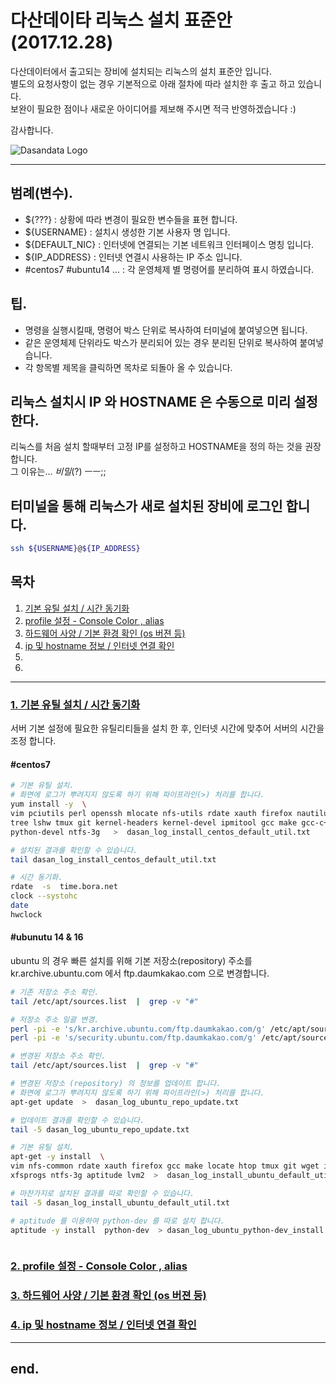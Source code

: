 # 다산데이타 리눅스 설치 표준안 (2017.12.28)
다산데이터에서 출고되는 장비에 설치되는 리눅스의 설치 표준안 입니다.  
별도의 요청사항이 없는 경우 기본적으로 아래 절차에 따라 설치한 후 출고 하고 있습니다.  
보완이 필요한 점이나 새로운 아이디어를 제보해 주시면 적극 반영하겠습니다 :)  

감사합니다.

![Dasandata Logo](http://www.dasandata.co.kr/dasanlogo.jpg)

***

## 범례(변수).
- ${???} : 상황에 따라 변경이 필요한 변수들을 표현 합니다.
- ${USERNAME} : 설치시 생성한 기본 사용자 명 입니다.
- ${DEFAULT_NIC} : 인터넷에 연결되는 기본 네트워크 인터페이스 명칭 입니다.
- ${IP_ADDRESS} : 인터넷 연결시 사용하는 IP 주소 입니다.
- #centos7 #ubuntu14 ... : 각 운영체제 별 명령어를 분리하여 표시 하였습니다.

## 팁.
- 명령을 실행시킬때, 명령어 박스 단위로 복사하여 터미널에 붙여넣으면 됩니다.  
- 같은 운영체제 단위라도 박스가 분리되어 있는 경우 분리된 단위로 복사하여 붙여넣습니다.
- 각 항목별 제목을 클릭하면 목차로 되돌아 올 수 있습니다.

## 리눅스 설치시 IP 와 HOSTNAME 은 수동으로 미리 설정 한다.
 리눅스를 처음 설치 할때부터 고정 IP를 설정하고 HOSTNAME을 정의 하는 것을 권장 합니다.  
 그 이유는... *비밀*(?) ㅡㅡ;;

## 터미널을 통해 리눅스가 새로 설치된 장비에 로그인 합니다.

```bash
ssh ${USERNAME}@${IP_ADDRESS}
```

## 목차
1. [기본 유틸 설치 / 시간 동기화](#1-%EA%B8%B0%EB%B3%B8-%EC%9C%A0%ED%8B%B8-%EC%84%A4%EC%B9%98--%EC%8B%9C%EA%B0%84-%EB%8F%99%EA%B8%B0%ED%99%94)
2. [profile 설정 - Console Color , alias](#2-profile-%EC%84%A4%EC%A0%95---console-color--alias)
3. [하드웨어 사양 / 기본 환경 확인 (os 버젼 등)](#3-%ED%95%98%EB%93%9C%EC%9B%A8%EC%96%B4-%EC%82%AC%EC%96%91--%EA%B8%B0%EB%B3%B8-%ED%99%98%EA%B2%BD-%ED%99%95%EC%9D%B8-os-%EB%B2%84%EC%A0%BC-%EB%93%B1)
4. [ip 및 hostname 정보 / 인터넷 연결 확인](#4-ip-%EB%B0%8F-hostname-%EC%A0%95%EB%B3%B4--%EC%9D%B8%ED%84%B0%EB%84%B7-%EC%97%B0%EA%B2%B0-%ED%99%95%EC%9D%B8)
5.
6.

***

### [1. 기본 유틸 설치 / 시간 동기화](#목차)
서버 기본 설정에 필요한 유틸리티들을 설치 한 후, 인터넷 시간에 맞추어 서버의 시간을 조정 합니다.
#### #centos7  

```bash
# 기본 유틸 설치.
# 화면에 로그가 뿌려지지 않도록 하기 위해 파이프라인(>) 처리를 합니다.
yum install -y  \
vim pciutils perl openssh mlocate nfs-utils rdate xauth firefox nautilus wget tcsh \
tree lshw tmux git kernel-headers kernel-devel ipmitool gcc make gcc-c++ cmake \
python-devel ntfs-3g   >  dasan_log_install_centos_default_util.txt

# 설치된 결과를 확인할 수 있습니다.  
tail dasan_log_install_centos_default_util.txt

# 시간 동기화.
rdate  -s  time.bora.net
clock --systohc  
date
hwclock
```
#### #ubunutu 14 & 16
ubuntu 의 경우 빠른 설치를 위해 기본 저장소(repository) 주소를  
kr.archive.ubuntu.com 에서 ftp.daumkakao.com 으로 변경합니다.  

```bash
# 기존 저장소 주소 확인.
tail /etc/apt/sources.list  |  grep -v "#"

# 저장소 주소 일괄 변경.
perl -pi -e 's/kr.archive.ubuntu.com/ftp.daumkakao.com/g' /etc/apt/sources.list
perl -pi -e 's/security.ubuntu.com/ftp.daumkakao.com/g' /etc/apt/sources.list

# 변경된 저장소 주소 확인.
tail /etc/apt/sources.list  |  grep -v "#"

# 변경된 저장소 (repository) 의 정보를 업데이트 합니다.
# 화면에 로그가 뿌려지지 않도록 하기 위해 파이프라인(>) 처리를 합니다.
apt-get update  >  dasan_log_ubuntu_repo_update.txt

# 업데이트 결과를 확인할 수 있습니다.
tail -5 dasan_log_ubuntu_repo_update.txt
```



```bash
# 기본 유틸 설치.
apt-get -y install  \
vim nfs-common rdate xauth firefox gcc make locate htop tmux git wget ipmitool \
xfsprogs ntfs-3g aptitude lvm2  >  dasan_log_install_ubuntu_default_util.txt
```

```bash
# 마찬가지로 설치된 결과를 따로 확인할 수 있습니다.
tail -5 dasan_log_install_ubuntu_default_util.txt

# aptitude 를 이용하여 python-dev 를 따로 설치 합니다.
aptitude -y install  python-dev  > dasan_log_ubuntu_python-dev_install.txt
```
```bash

```

### [2. profile 설정 - Console Color , alias](#목차)


### [3. 하드웨어 사양 / 기본 환경 확인 (os 버젼 등)](#목차)


### [4. ip 및 hostname 정보 / 인터넷 연결 확인](#목차)







***
## end.
